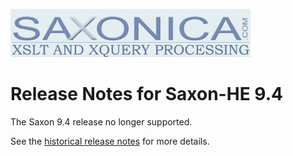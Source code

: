 <img src="https://github.com/Saxonica/Saxon-HE/blob/main/img/logo.gif"
      alt="The Saxonica logo"
      width="384px"
      />

# Release Notes for Saxon-HE 9.4

The Saxon 9.4 release no longer supported.

See the [historical release notes](readme94.txt) for more details.
